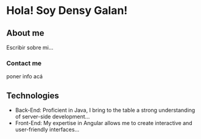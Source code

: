 # Hola! Soy Densy Galan!
## About me 

Escribir sobre mi...

### Contact me 
poner info acá 

## Technologies
- Back-End: Proficient in Java, I bring to the table a strong understanding of server-side development...
- Front-End: My expertise in Angular allows me to create interactive and user-friendly interfaces...
